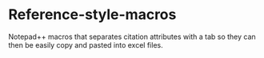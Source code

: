 # Reference-style-macros
Notepad++ macros that separates citation attributes with a tab so they can then be easily copy and pasted into excel files. 

